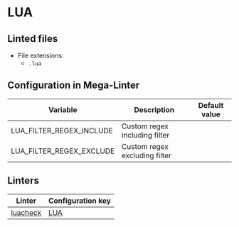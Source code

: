 <!-- markdownlint-disable MD003 MD020 MD033 MD041 -->
<!-- Generated by .automation/build.py, please do not update manually -->
<!-- Instead, update descriptor file at https://github.com/nvuillam/mega-linter/tree/master/megalinter/descriptors/lua.yml -->
# LUA

## Linted files

- File extensions:
  - `.lua`

## Configuration in Mega-Linter

| Variable | Description | Default value |
| ----------------- | -------------- | -------------- |
| LUA_FILTER_REGEX_INCLUDE | Custom regex including filter |  |
| LUA_FILTER_REGEX_EXCLUDE | Custom regex excluding filter |  |

## Linters

| Linter | Configuration key |
| ------ | ----------------- |
| [luacheck](lua_luacheck.md) | [LUA](lua_luacheck.md) |

